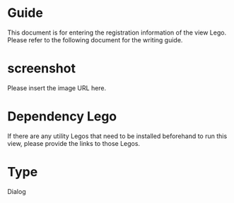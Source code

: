 # Guide
This document is for entering the registration information of the view Lego. Please refer to the following document for the writing guide.

# screenshot
Please insert the image URL here.

# Dependency Lego
If there are any utility Legos that need to be installed beforehand to run this view, please provide the links to those Legos.

# Type
Dialog
